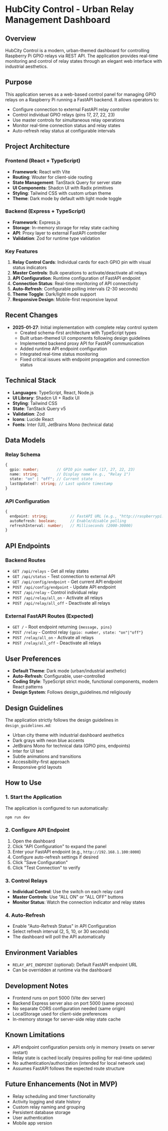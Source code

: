 # HubCity Control - Urban Relay Management Dashboard

## Overview
HubCity Control is a modern, urban-themed dashboard for controlling Raspberry Pi GPIO relays via REST API. The application provides real-time monitoring and control of relay states through an elegant web interface with industrial aesthetics.

## Purpose
This application serves as a web-based control panel for managing GPIO relays on a Raspberry Pi running a FastAPI backend. It allows operators to:
- Configure connection to external FastAPI relay controller
- Control individual GPIO relays (pins 17, 27, 22, 23)
- Use master controls for simultaneous relay operations
- Monitor real-time connection status and relay states
- Auto-refresh relay status at configurable intervals

## Project Architecture

### Frontend (React + TypeScript)
- **Framework**: React with Vite
- **Routing**: Wouter for client-side routing
- **State Management**: TanStack Query for server state
- **UI Components**: Shadcn UI with Radix primitives
- **Styling**: Tailwind CSS with custom urban theme
- **Theme**: Dark mode by default with light mode toggle

### Backend (Express + TypeScript)
- **Framework**: Express.js
- **Storage**: In-memory storage for relay state caching
- **API**: Proxy layer to external FastAPI controller
- **Validation**: Zod for runtime type validation

### Key Features
1. **Relay Control Cards**: Individual cards for each GPIO pin with visual status indicators
2. **Master Controls**: Bulk operations to activate/deactivate all relays
3. **API Configuration**: Runtime configuration of FastAPI endpoint
4. **Connection Status**: Real-time monitoring of API connectivity
5. **Auto-Refresh**: Configurable polling intervals (2-30 seconds)
6. **Theme Toggle**: Dark/light mode support
7. **Responsive Design**: Mobile-first responsive layout

## Recent Changes
- **2025-01-27**: Initial implementation with complete relay control system
  - Created schema-first architecture with TypeScript types
  - Built urban-themed UI components following design guidelines
  - Implemented backend proxy API for FastAPI communication
  - Added runtime API endpoint configuration
  - Integrated real-time status monitoring
  - Fixed critical issues with endpoint propagation and connection status

## Technical Stack
- **Languages**: TypeScript, React, Node.js
- **UI Library**: Shadcn UI + Radix UI
- **Styling**: Tailwind CSS
- **State**: TanStack Query v5
- **Validation**: Zod
- **Icons**: Lucide React
- **Fonts**: Inter (UI), JetBrains Mono (technical data)

## Data Models

### Relay Schema
```typescript
{
  gpio: number;        // GPIO pin number (17, 27, 22, 23)
  name: string;        // Display name (e.g., "Relay 1")
  state: "on" | "off"; // Current state
  lastUpdated?: string; // Last update timestamp
}
```

### API Configuration
```typescript
{
  endpoint: string;          // FastAPI URL (e.g., "http://raspberrypi.local:8000")
  autoRefresh: boolean;      // Enable/disable polling
  refreshInterval: number;   // Milliseconds (2000-30000)
}
```

## API Endpoints

### Backend Routes
- `GET /api/relays` - Get all relay states
- `GET /api/status` - Test connection to external API
- `GET /api/config/endpoint` - Get current API endpoint
- `POST /api/config/endpoint` - Update API endpoint
- `POST /api/relay` - Control individual relay
- `POST /api/relay/all_on` - Activate all relays
- `POST /api/relay/all_off` - Deactivate all relays

### External FastAPI Routes (Expected)
- `GET /` - Root endpoint returning `{message, pins}`
- `POST /relay` - Control relay `{gpio: number, state: "on"|"off"}`
- `POST /relay/all_on` - Activate all relays
- `POST /relay/all_off` - Deactivate all relays

## User Preferences
- **Default Theme**: Dark mode (urban/industrial aesthetic)
- **Auto-Refresh**: Configurable, user-controlled
- **Coding Style**: TypeScript strict mode, functional components, modern React patterns
- **Design System**: Follows design_guidelines.md religiously

## Design Guidelines
The application strictly follows the design guidelines in `design_guidelines.md`:
- Urban city theme with industrial dashboard aesthetics
- Dark grays with neon blue accents
- JetBrains Mono for technical data (GPIO pins, endpoints)
- Inter for UI text
- Subtle animations and transitions
- Accessibility-first approach
- Responsive grid layouts

## How to Use

### 1. Start the Application
The application is configured to run automatically:
```bash
npm run dev
```

### 2. Configure API Endpoint
1. Open the dashboard
2. Click "API Configuration" to expand the panel
3. Enter your FastAPI endpoint (e.g., `http://192.168.1.100:8000`)
4. Configure auto-refresh settings if desired
5. Click "Save Configuration"
6. Click "Test Connection" to verify

### 3. Control Relays
- **Individual Control**: Use the switch on each relay card
- **Master Controls**: Use "ALL ON" or "ALL OFF" buttons
- **Monitor Status**: Watch the connection indicator and relay states

### 4. Auto-Refresh
- Enable "Auto-Refresh Status" in API Configuration
- Select refresh interval (2, 5, 10, or 30 seconds)
- The dashboard will poll the API automatically

## Environment Variables
- `RELAY_API_ENDPOINT` (optional): Default FastAPI endpoint URL
- Can be overridden at runtime via the dashboard

## Development Notes
- Frontend runs on port 5000 (Vite dev server)
- Backend Express server also on port 5000 (same process)
- No separate CORS configuration needed (same origin)
- LocalStorage used for client-side preferences
- In-memory storage for server-side relay state cache

## Known Limitations
- API endpoint configuration persists only in memory (resets on server restart)
- Relay state is cached locally (requires polling for real-time updates)
- No authentication/authorization (intended for local network use)
- Assumes FastAPI follows the expected route structure

## Future Enhancements (Not in MVP)
- Relay scheduling and timer functionality
- Activity logging and state history
- Custom relay naming and grouping
- Persistent database storage
- User authentication
- Mobile app version

